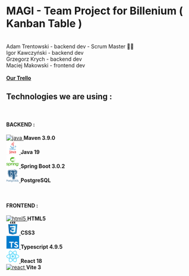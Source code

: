 # MAGI - Team Project for Billenium ( Kanban Table )

<p>
  <br>Adam Trentowski - backend dev - Scrum Master 👷‍♂️
  <br>Igor Kawczyński - backend dev
  <br>Grzegorz Krych - backend dev
  <br>Maciej Makowski - frontend dev
  <br>
  <br>
  <a href=https://trello.com/b/k4doIHgc/todo>
    <b>Our Trello</b>
  </a>
</p>

## Technologies we are using :

<p>
  <br> 
  <h4>BACKEND :</h4> 
  <a href=https://maven.apache.org>
    <img src="https://user-images.githubusercontent.com/43886029/158700377-62b0da69-81a2-4340-8ce6-dec718533aee.svg" alt="java" width="35" height="35" />
  </a> <b> Maven 3.9.0 </b> <br> 
  <a href=https://www.java.com/pl>
    <img src="https://raw.githubusercontent.com/devicons/devicon/master/icons/java/java-original-wordmark.svg" alt="java" width="35" height="35" />
  </a> <b> Java 19 </b> <br>
  <a href=https://spring.io>
    <img src="https://raw.githubusercontent.com/devicons/devicon/master/icons/spring/spring-original-wordmark.svg" alt="springboot" width="35" height="35" /> 
  </a> <b> Spring Boot 3.0.2 </b> <br>
  <a href=https://www.postgresql.org>
  <img src="https://raw.githubusercontent.com/devicons/devicon/master/icons/postgresql/postgresql-plain-wordmark.svg" alt="postgresql" width="35" height="35" />
  </a> <b> PostgreSQL </b>
</p>
<br> 
<h4>FRONTEND :</h4> 
<a href=https://en.wikipedia.org/wiki/HTML>
  <img src="https://upload.wikimedia.org/wikipedia/commons/thumb/6/61/HTML5_logo_and_wordmark.svg/2048px-HTML5_logo_and_wordmark.svg.png" alt="html5" width="35" height="35" />
</a> <b> HTML5 </b> <br>
<a href=https://en.wikipedia.org/wiki/CSS>
  <img src="https://raw.githubusercontent.com/devicons/devicon/master/icons/css3/css3-original-wordmark.svg" alt="css3" width="35" height="35" />
</a> <b> CSS3 </b> <br>
<a href=https://en.wikipedia.org/wiki/TypeScript>
  <img src="https://raw.githubusercontent.com/devicons/devicon/master/icons/typescript/typescript-plain.svg" alt="typescript" width="35" height="35" />      
</a> <b> Typescript 4.9.5 </b> <br>
<a href=https://en.wikipedia.org/wiki/TypeScript>
  <img src="https://raw.githubusercontent.com/devicons/devicon/1119b9f84c0290e0f0b38982099a2bd027a48bf1/icons/react/react-original.svg" alt="react" width="35" height="35" />      
</a> <b> React 18 </b> <br>
<a href=https://github.com/vitejs/vite>
  <img src="https://camo.githubusercontent.com/61e102d7c605ff91efedb9d7e47c1c4a07cef59d3e1da202fd74f4772122ca4e/68747470733a2f2f766974656a732e6465762f6c6f676f2e737667" alt="react" width="35" height="35" />      
</a> <b> Vite 3 </b>
